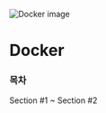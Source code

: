 ![Docker image](https://user-images.githubusercontent.com/93081720/175770437-f0af4ada-49cc-4469-9db6-78446df47f35.png)

# Docker

### 목차

Section #1 ~ Section #2

